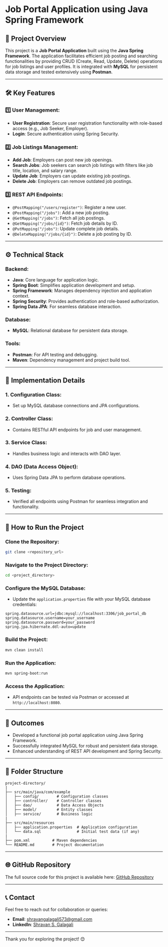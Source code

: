 # Job Portal Application using Java Spring Framework

## 📖 Project Overview

This project is a **Job Portal Application** built using the **Java Spring Framework**. The application facilitates efficient job posting and searching functionalities by providing CRUD (Create, Read, Update, Delete) operations for job listings and user profiles. It is integrated with **MySQL** for persistent data storage and tested extensively using **Postman**.

---

## 🛠️ Key Features

### 1️⃣ User Management:
- **User Registration**: Secure user registration functionality with role-based access (e.g., Job Seeker, Employer).
- **Login**: Secure authentication using Spring Security.

### 2️⃣ Job Listings Management:
- **Add Job**: Employers can post new job openings.
- **Search Jobs**: Job seekers can search job listings with filters like job title, location, and salary range.
- **Update Job**: Employers can update existing job postings.
- **Delete Job**: Employers can remove outdated job postings.

### 3️⃣ REST API Endpoints:
- `@PostMapping("/users/register")`: Register a new user.
- `@PostMapping("/jobs")`: Add a new job posting.
- `@GetMapping("/jobs")`: Fetch all job postings.
- `@GetMapping("/jobs/{id}")`: Fetch job details by ID.
- `@PutMapping("/jobs")`: Update complete job details.
- `@DeleteMapping("/jobs/{id}")`: Delete a job posting by ID.

---

## ⚙️ Technical Stack

### Backend:
- **Java**: Core language for application logic.
- **Spring Boot**: Simplifies application development and setup.
- **Spring Framework**: Manages dependency injection and application context.
- **Spring Security**: Provides authentication and role-based authorization.
- **Spring Data JPA**: For seamless database interaction.

### Database:
- **MySQL**: Relational database for persistent data storage.

### Tools:
- **Postman**: For API testing and debugging.
- **Maven**: Dependency management and project build tool.

---

## 🔧 Implementation Details

### 1. Configuration Class:
- Set up MySQL database connections and JPA configurations.

### 2. Controller Class:
- Contains RESTful API endpoints for job and user management.

### 3. Service Class:
- Handles business logic and interacts with DAO layer.

### 4. DAO (Data Access Object):
- Uses Spring Data JPA to perform database operations.

### 5. Testing:
- Verified all endpoints using Postman for seamless integration and functionality.

---

## 🚀 How to Run the Project

### Clone the Repository:
```bash
git clone <repository_url>
```

### Navigate to the Project Directory:
```bash
cd <project_directory>
```

### Configure the MySQL Database:
- Update the `application.properties` file with your MySQL database credentials:
```properties
spring.datasource.url=jdbc:mysql://localhost:3306/job_portal_db
spring.datasource.username=your_username
spring.datasource.password=your_password
spring.jpa.hibernate.ddl-auto=update
```

### Build the Project:
```bash
mvn clean install
```

### Run the Application:
```bash
mvn spring-boot:run
```

### Access the Application:
- API endpoints can be tested via Postman or accessed at `http://localhost:8080`.

---

## 🌟 Outcomes
- Developed a functional job portal application using Java Spring Framework.
- Successfully integrated MySQL for robust and persistent data storage.
- Enhanced understanding of REST API development and Spring Security.

---

## 📂 Folder Structure
```
project-directory/
|
├── src/main/java/com/example
│   ├── config/        # Configuration classes
│   ├── controller/    # Controller classes
│   ├── dao/           # Data Access Objects
│   ├── model/         # Entity classes
│   ├── service/       # Business logic
|
├── src/main/resources
│   ├── application.properties  # Application configuration
│   └── data.sql                # Initial test data (if any)
|
├── pom.xml          # Maven dependencies
└── README.md        # Project documentation
```

---

## 🌐 GitHub Repository
The full source code for this project is available here: [GitHub Repository](https://github.com/Shravan0715)

---

## 📞 Contact
Feel free to reach out for collaboration or queries:
- **Email**: [shravangalagali573@gmail.com](mailto:shravangalagali573@gmail.com)
- **LinkedIn**: [Shravan S. Galagali](https://www.linkedin.com/in/shravan-s-galagali-15559a226/)

---

Thank you for exploring the project! 😊

